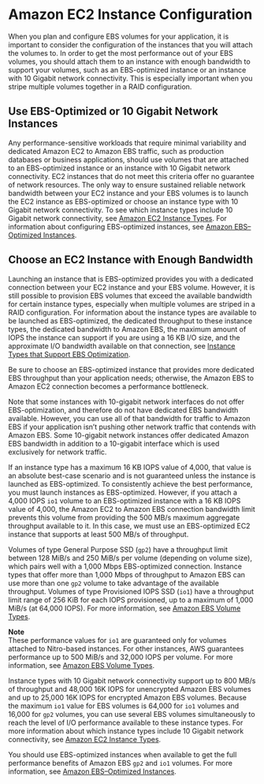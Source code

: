 # Amazon EC2 Instance Configuration<a name="ebs-ec2-config"></a>

When you plan and configure EBS volumes for your application, it is important to consider the configuration of the instances that you will attach the volumes to\. In order to get the most performance out of your EBS volumes, you should attach them to an instance with enough bandwidth to support your volumes, such as an EBS\-optimized instance or an instance with 10 Gigabit network connectivity\. This is especially important when you stripe multiple volumes together in a RAID configuration\.

## Use EBS\-Optimized or 10 Gigabit Network Instances<a name="sustained-reliable-bandwidth"></a>

Any performance\-sensitive workloads that require minimal variability and dedicated Amazon EC2 to Amazon EBS traffic, such as production databases or business applications, should use volumes that are attached to an EBS\-optimized instance or an instance with 10 Gigabit network connectivity\. EC2 instances that do not meet this criteria offer no guarantee of network resources\. The only way to ensure sustained reliable network bandwidth between your EC2 instance and your EBS volumes is to launch the EC2 instance as EBS\-optimized or choose an instance type with 10 Gigabit network connectivity\. To see which instance types include 10 Gigabit network connectivity, see [Amazon EC2 Instance Types](https://aws.amazon.com/ec2/instance-types/)\. For information about configuring EBS\-optimized instances, see [Amazon EBS–Optimized Instances](https://docs.aws.amazon.com/AWSEC2/latest/UserGuide/EBSOptimized.html)\.

## Choose an EC2 Instance with Enough Bandwidth<a name="sufficient-bandwidth"></a>

Launching an instance that is EBS\-optimized provides you with a dedicated connection between your EC2 instance and your EBS volume\. However, it is still possible to provision EBS volumes that exceed the available bandwidth for certain instance types, especially when multiple volumes are striped in a RAID configuration\. For information about the instance types are available to be launched as EBS\-optimized, the dedicated throughput to these instance types, the dedicated bandwidth to Amazon EBS, the maximum amount of IOPS the instance can support if you are using a 16 KB I/O size, and the approximate I/O bandwidth available on that connection, see [Instance Types that Support EBS Optimization](EBSOptimized.md#ebs-optimization-support)\.

Be sure to choose an EBS\-optimized instance that provides more dedicated EBS throughput than your application needs; otherwise, the Amazon EBS to Amazon EC2 connection becomes a performance bottleneck\.

Note that some instances with 10\-gigabit network interfaces do not offer EBS\-optimization, and therefore do not have dedicated EBS bandwidth available\. However, you can use all of that bandwidth for traffic to Amazon EBS if your application isn’t pushing other network traffic that contends with Amazon EBS\. Some 10\-gigabit network instances offer dedicated Amazon EBS bandwidth in addition to a 10\-gigabit interface which is used exclusively for network traffic\.

If an instance type has a maximum 16 KB IOPS value of 4,000, that value is an absolute best\-case scenario and is not guaranteed unless the instance is launched as EBS\-optimized\. To consistently achieve the best performance, you must launch instances as EBS\-optimized\. However, if you attach a 4,000 IOPS `io1` volume to an EBS\-optimized instance with a 16 KB IOPS value of 4,000, the Amazon EC2 to Amazon EBS connection bandwidth limit prevents this volume from providing the 500 MB/s maximum aggregate throughput available to it\. In this case, we must use an EBS\-optimized EC2 instance that supports at least 500 MB/s of throughput\.

Volumes of type General Purpose SSD \(`gp2`\) have a throughput limit between 128 MiB/s and 250 MiB/s per volume \(depending on volume size\), which pairs well with a 1,000 Mbps EBS\-optimized connection\. Instance types that offer more than 1,000 Mbps of throughput to Amazon EBS can use more than one `gp2` volume to take advantage of the available throughput\. Volumes of type Provisioned IOPS SSD \(`io1`\) have a throughput limit range of 256 KiB for each IOPS provisioned, up to a maximum of 1,000 MiB/s \(at 64,000 IOPS\)\. For more information, see [Amazon EBS Volume Types](EBSVolumeTypes.md)\.

**Note**  
These performance values for `io1` are guaranteed only for volumes attached to Nitro\-based instances\. For other instances, AWS guarantees performance up to 500 MiB/s and 32,000 IOPS per volume\. For more information, see [Amazon EBS Volume Types](https://docs.aws.amazon.com/AWSEC2/latest/UserGuide/EBSVolumeTypes.html)\.

Instance types with 10 Gigabit network connectivity support up to 800 MB/s of throughput and 48,000 16K IOPS for unencrypted Amazon EBS volumes and up to 25,000 16K IOPS for encrypted Amazon EBS volumes\. Because the maximum `io1` value for EBS volumes is 64,000 for `io1` volumes and 16,000 for `gp2` volumes, you can use several EBS volumes simultaneously to reach the level of I/O performance available to these instance types\. For more information about which instance types include 10 Gigabit network connectivity, see [Amazon EC2 Instance Types](https://aws.amazon.com/ec2/instance-types/)\.

You should use EBS\-optimized instances when available to get the full performance benefits of Amazon EBS `gp2` and `io1` volumes\. For more information, see [Amazon EBS–Optimized Instances](EBSOptimized.md)\.